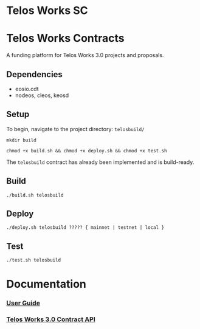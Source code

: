 # Telos Works SC

# Telos Works Contracts
A funding platform for Telos Works 3.0 projects and proposals.

## Dependencies

* eosio.cdt
* nodeos, cleos, keosd

## Setup

To begin, navigate to the project directory: `telosbuild/`

    mkdir build

    chmod +x build.sh && chmod +x deploy.sh && chmod +x test.sh

The `telosbuild` contract has already been implemented and is build-ready.

## Build

    ./build.sh telosbuild

## Deploy

    ./deploy.sh telosbuild ????? { mainnet | testnet | local }

## Test 

    ./test.sh telosbuild

# Documentation

### [User Guide](docs/UserGuide.md)

### [Telos Works 3.0 Contract API](docs/ContractAPI.md)

